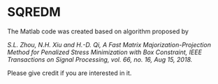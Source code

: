 # SQREDM

The Matlab code was created based on algorithm proposed by

*S.L. Zhou, N.H. Xiu and H.-D. Qi, A Fast Matrix Majorization-Projection Method for  Penalized Stress Minimization with Box Constraint, IEEE Transactions on Signal Processing, vol. 66, no. 16, Aug 15, 2018.*

Please give credit if you are interested in it.
